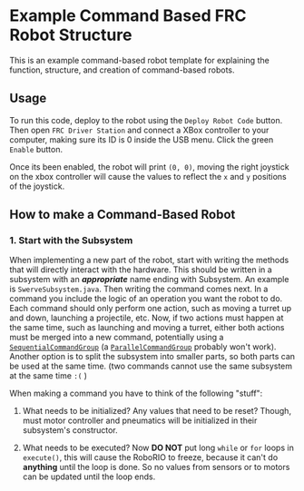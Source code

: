# Example Command Based FRC Robot Structure

This is an example command-based robot template for explaining the function, structure, and creation of command-based robots.

## Usage

To run this code, deploy to the robot using the `Deploy Robot Code` button. Then open  `FRC Driver Station` and connect a XBox controller to your computer, making sure its ID is 0 inside the USB menu. Click the green `Enable` button.

Once its been enabled, the robot will print `(0, 0)`, moving the right joystick on the xbox controller will cause the values to reflect the `x` and `y` positions of the joystick.

## How to make a Command-Based Robot

### 1. Start with the Subsystem

When implementing a new part of the robot, start with writing the methods that will directly interact with the hardware. This should be written in a subsystem with an ***appropriate*** name ending with Subsystem. An example is `SwerveSubsystem.java`. Then writing the command comes next. In a command you include the logic of an operation you want the robot to do. Each command should only perform one action, such as moving a turret up and down, launching a projectile, etc. Now, if two actions must happen at the same time, such as launching and moving a turret, either both actions must be merged into a new command, potentially using a [`SequentialCommandGroup`](https://docs.wpilib.org/en/2021/docs/software/commandbased/command-groups.html#sequentialcommandgroup) (a [`ParallelCommandGroup`](https://docs.wpilib.org/en/2021/docs/software/commandbased/command-groups.html#parallelcommandgroup) probably won't work). Another option is to split the subsystem into smaller parts, so both parts can be used at the same time. (two commands cannot use the same subsystem at the same time ``:(`` )

When making a command you have to think of the following "stuff":

1. What needs to be initialized? Any values that need to be reset? Though, must motor controller and pneumatics will be initialized in their subsystem's constructor.

2. What needs to be executed? Now **DO NOT** put long `while` or `for` loops in `execute()`, this will cause the RoboRIO to freeze, because it can't do **anything** until the loop is done. So no values from sensors or to motors can be updated until the loop ends.